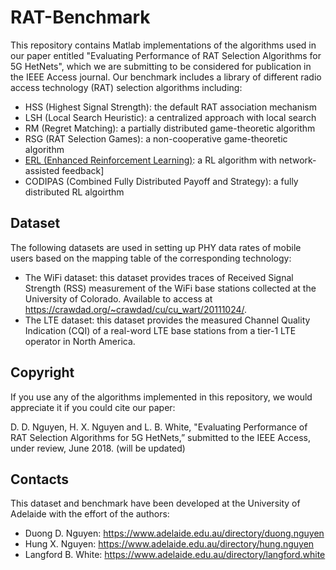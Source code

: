 # RAT-Benchmark
This repository contains Matlab implementations of the algorithms used in our paper entitled "Evaluating Performance of RAT Selection Algorithms for 5G HetNets", which we are submitting to be considered for publication in the IEEE Access journal. Our benchmark includes a library of different radio access technology (RAT) selection algorithms including:
- HSS (Highest Signal Strength): the default RAT association mechanism
- LSH (Local Search Heuristic): a centralized approach with local search 
- RM (Regret Matching): a partially distributed game-theoretic algorithm
- RSG (RAT Selection Games): a non-cooperative game-theoretic algorithm
- [ERL (Enhanced Reinforcement Learning)](https://github.com/ndduong1986/RAT-Benchmark/blob/master/algorithms/ERL.m): a RL algorithm with network-assisted feedback]
- CODIPAS (Combined Fully Distributed Payoff and Strategy): a fully distributed RL algoirthm

## Dataset
The following datasets are used in setting up PHY data rates of mobile users based on the mapping table of the corresponding technology:
- The WiFi dataset: this dataset provides traces of Received Signal Strength (RSS) measurement of the WiFi base stations collected at the University of Colorado. Available to access at https://crawdad.org/~crawdad/cu/cu_wart/20111024/.
- The LTE dataset: this dataset provides the measured Channel Quality Indication (CQI) of a real-word LTE base stations from a tier-1 LTE operator in North America.

## Copyright
If you use any of the algorithms implemented in this repository, we would appreciate it if you could cite our paper:

D. D. Nguyen, H. X. Nguyen and L. B. White, "Evaluating Performance of RAT Selection Algorithms for 5G HetNets,” submitted to the IEEE Access, under review, June 2018. (will be updated)

## Contacts
This dataset and benchmark have been developed at the University of Adelaide with the effort of the authors:
- Duong D. Nguyen: https://www.adelaide.edu.au/directory/duong.nguyen
- Hung X. Nguyen: https://www.adelaide.edu.au/directory/hung.nguyen
- Langford B. White: https://www.adelaide.edu.au/directory/langford.white
